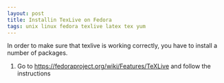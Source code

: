 ```yaml
---
layout: post
title: Installin TexLive on Fedora
tags: unix linux fedora texlive latex tex yum
---
```


In order to make sure that texlive is working correctly, you have to install a number of packages.

1. Go to https://fedoraproject.org/wiki/Features/TeXLive and follow the instructions
